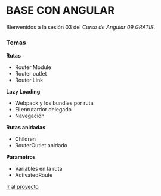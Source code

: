 # BASE CON ANGULAR

Bienvenidos a la sesión 03 del *Curso de Angular 09 GRATIS*.

### Temas

**Rutas**
- Router Module
- Router outlet
- Router Link

**Lazy Loading**

- Webpack y los bundles por ruta
- El enrutardor delegado
- Navegación

**Rutas anidadas**
- Children
- RouterOutlet anidado

**Parametros**
- Variables en la ruta
- ActivatedRoute

[Ir al proyecto](https://github.com/open-way/curso-de-angular-9-gratis/tree/master/sesion-03/miProyecto/src/app)

